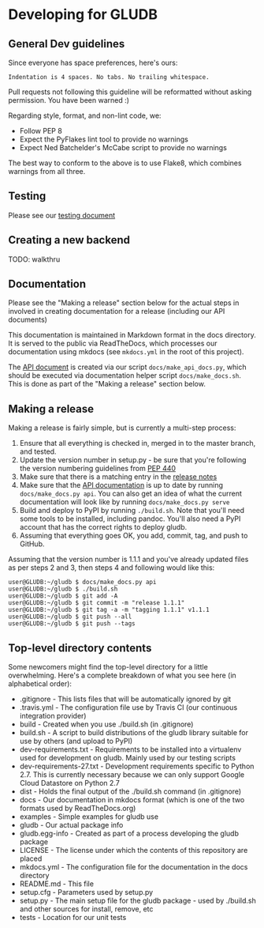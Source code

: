 # Developing for GLUDB

## General Dev guidelines

Since everyone has space preferences, here's ours:

    Indentation is 4 spaces. No tabs. No trailing whitespace.

Pull requests not following this guideline will be reformatted without asking
permission. You have been warned :)

Regarding style, format, and non-lint code, we:

* Follow PEP 8
* Expect the PyFlakes lint tool to provide no warnings
* Expect Ned Batchelder's McCabe script to provide no warnings

The best way to conform to the above is to use Flake8, which combines warnings
from all three.

## Testing

Please see our [testing document](testing.md)

## Creating a new backend

TODO: walkthru

## Documentation

Please see the "Making a release" section below for the actual steps in
involved in creating documentation for a release (including our API documents)

This documentation is maintained in Markdown format in the docs directory. It
is served to the public via ReadTheDocs, which processes our documentation
using mkdocs (see `mkdocs.yml` in the root of this project).

The [API document](api.md) is created via our script `docs/make_api_docs.py`,
which should be executed via documentation helper script `docs/make_docs.sh`.
This is done as part of the "Making a release" section below.

## Making a release

Making a release is fairly simple, but is currently a multi-step process:

1. Ensure that all everything is checked in, merged in to the master branch,
   and tested.
2. Update the version number in setup.py - be sure that you're following the
   version numbering guidelines from
   [PEP 440](https://www.python.org/dev/peps/pep-0440/)
3. Make sure that there is a matching entry in the [release notes](relnotes.md)
4. Make sure that the [API documentation](api.md) is up to date by running
   `docs/make_docs.py api`. You can also get an idea of what the current
   documentation will look like by running `docs/make_docs.py serve`
5. Build and deploy to PyPI by running `./build.sh`. Note that you'll need some
   tools to be installed, including pandoc. You'll also need a PyPI account
   that has the correct rights to deploy gludb.
6. Assuming that everything goes OK, you add, commit, tag, and push to GitHub.

Assuming that the version number is 1.1.1 and you've already updated files as
per steps 2 and 3, then steps 4 and following would like this:

    user@GLUDB:~/gludb $ docs/make_docs.py api
    user@GLUDB:~/gludb $ ./build.sh
    user@GLUDB:~/gludb $ git add -A
    user@GLUDB:~/gludb $ git commit -m "release 1.1.1"
    user@GLUDB:~/gludb $ git tag -a -m "tagging 1.1.1" v1.1.1
    user@GLUDB:~/gludb $ git push --all
    user@GLUDB:~/gludb $ git push --tags

## Top-level directory contents

Some newcomers might find the top-level directory for a little overwhelming.
Here's a complete breakdown of what you see here (in alphabetical order):

* .gitignore - This lists files that will be automatically ignored by git
* .travis.yml - The configuration file use by Travis CI (our continuous
  integration provider)
* build - Created when you use ./build.sh (in .gitignore)
* build.sh - A script to build distributions of the gludb library suitable for
  use by others (and upload to PyPI)
* dev-requirements.txt - Requirements to be installed into a virtualenv used
  for development on gludb. Mainly used by our testing scripts
* dev-requirements-27.txt - Development requirements specific to Python 2.7.
  This is currently necessary because we can only support Google Cloud
  Datastore on Python 2.7
* dist - Holds the final output of the ./build.sh command (in .gitignore)
* docs - Our documentation in mkdocs format (which is one of the two formats
  used by ReadTheDocs.org)
* examples - Simple examples for gludb use
* gludb - Our actual package info
* gludb.egg-info - Created as part of a process developing the gludb package
* LICENSE - The license under which the contents of this repository are placed
* mkdocs.yml - The configuration file for the documentation in the docs
  directory
* README.md - This file
* setup.cfg - Parameters used by setup.py
* setup.py - The main setup file for the gludb package - used by ./build.sh and
  other sources for install, remove, etc
* tests - Location for our unit tests
